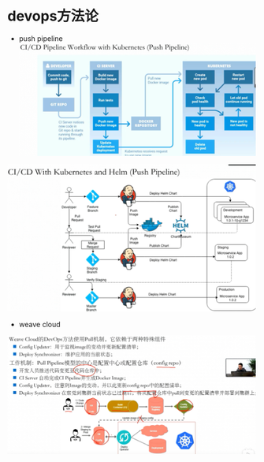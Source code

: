 # devops方法论

- push pipeline
![](../images/Snipaste_2021-11-30_02-04-19.png)

![](../images/Snipaste_2021-11-30_02-07-12.png)

- weave cloud

![](../images/Snipaste_2021-11-30_02-12-55.png)